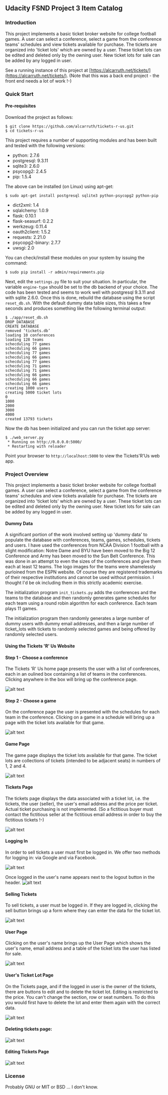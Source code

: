 ## Udacity FSND Project 3 Item Catalog

### Introduction

This project implements a basic ticket broker website for college football games.
A user can select a conference, select a game from the conference teams' schedules
and view tickets available for purchase.  The tickets are organized into 'ticket lots'
which are owned by a user.  These ticket lots can be edited and deleted only by the
owning user.  New ticket lots for sale can be added by any logged in user.

See a running instance of this project at [https://alcarruth.net/tickets/](https://alcarruth.net/tickets/).  (Note that this was a back end project - the front end needs a lot of work !-)

### Quick Start

#### Pre-requisites

Download the project as follows:

```
$ git clone https://github.com/alcarruth/tickets-r-us.git
$ cd tickets-r-us
```

This project requires a number of supporting modules and has been built
and tested with the following versions:

 - python: 2.7.6
 - postgresql: 9.3.11
 - sqlite3: 2.6.0
 - psycopg2: 2.4.5
 - pip: 1.5.4

The above can be installed (on Linux) using apt-get:

```
$ sudo apt-get install postgresql sqlite3 python-psycopg2 python-pip
```

 - dict2xml: 1.4
 - sqlalchemy: 1.0.9
 - flask: 0.10.1
 - flask-seasurf: 0.2.2
 - werkzeug: 0.11.4
 - oauth2client: 1.5.2
 - requests: 2.21.0
 - psycopg2-binary: 2.7.7
 - uwsgi: 2.0

You can check/install these modules on your system by issuing
the command:

```
$ sudo pip install -r admin/requirements.pip
```

Next, edit the `settings.py` file to suit your situation.  In particular, the
variable `engine-type` should be set to the db backend of your choice.
The code has been tested and seems to work well with postgresql 9.3.11
and with sqlite 2.6.0.  Once this is done,
rebuild the database using the script `reset_db.sh`.  With the default
dummy data table sizes, this takes a few seconds and produces
something like the following terminal output:

```
$ ./app/reset_db.sh 
DROP DATABASE
CREATE DATABASE
removed ‘tickets.db’
loading 10 conferences
loading 128 teams
schecduling 77 games
schecduling 66 games
schecduling 77 games
schecduling 66 games
schecduling 77 games
schecduling 71 games
schecduling 71 games
schecduling 66 games
schecduling 66 games
schecduling 66 games
creating 1000 users
creating 5000 ticket lots
0
1000
2000
3000
4000
created 13793 tickets
```

Now the db has been initialized and you can run the ticket app server:

```
$ ./web_server.py 
 * Running on http://0.0.0.0:5000/
 * Restarting with reloader
```

Point your browser to `http://localhost:5000` to view the Tickets'R'Us 
web app.


### Project Overview

This project implements a basic ticket broker website for college football games.
A user can select a conference, select a game from the conference teams' schedules
and view tickets available for purchase.  The tickets are organized into 'ticket lots'
which are owned by a user.  These ticket lots can be edited and deleted only by the
owning user.  New ticket lots for sale can be added by any logged in user.

#### Dummy Data

A significant portion of the work involved setting up 'dummy data' to populate
the database with conferences, teams, games, schedules, tickets and users.  I have
used the conferences from NCAA Division 1 football with a slight modification:
Notre Dame and BYU have been moved to the Big 12 Conference and Army has been
moved to the Sun Belt Conference.  This was done in an attempt to even the 
sizes of the conferences and give them each at least 12 teams.  The logo
images for the teams were shamelessly purloined from the ESPN website.  Of course
they are registered trademarks of their respective institutions and cannot
be used without permission.  I thought I'd be ok including them in this strictly
academic exercise.

The initialization program `init_tickets.py` adds the conferences and the
teams to the database and then randomly generates game schedules for each
team using a round robin algorithm for each conference.  Each team plays
11 games.

The initialization program then randomly generates a large number of dummy
users with dummy email addresses, and then a large number of ticket_lots
with tickets to randomly selected games and being offered by randomly selected
users.

#### Using the Tickets 'R' Us Website

#### Step 1 - Choose a conference

The Tickets 'R' Us home page presents the user with a list of conferences, each in 
an oulined box containing a list of teams in the conferences.  Clicking anywhere
in the box will bring up the conference page.

![alt text](https://raw.githubusercontent.com/alcarruth/fullstack-p3-item-catalog/tickets/admin/images/jpg/tickets_step1.jpg "main page")

#### Step 2 - Choose a game

On the conference page the user is presented with the schedules for each team in the 
conference.  Clicking on a game in a schedule will bring up a page with the ticket lots
available for that game.

![alt text](https://raw.githubusercontent.com/alcarruth/fullstack-p3-item-catalog/tickets/admin/images/jpg/step2.jpg "step 2")

#### Game Page

The game page displays the ticket lots available for that game.  The ticket lots are 
collections of tickets (intended to be adjacent seats) in numbers of 1, 2 and 4.


![alt text](https://raw.githubusercontent.com/alcarruth/fullstack-p3-item-catalog/tickets/admin/images/jpg/game_tickets.jpg "game tickets")

#### Tickets Page

The tickets page displays the data associated with a ticket lot, i.e. the tickets, the user (seller),
the user's email address and the price per ticket.  Actual ticket purchasing is not implemented.
(So a fictitious buyer must contact the fictitious seller at the fictitious email address in order
to buy the fictitious tickets !-)

![alt text](https://raw.githubusercontent.com/alcarruth/fullstack-p3-item-catalog/tickets/admin/images/jpg/ticket_lot.jpg "ticket lot")

#### Logging In

In order to sell tickets a user must first be logged in.  We offer two methods for logging in: via Google and via Facebook.

![alt text](https://raw.githubusercontent.com/alcarruth/fullstack-p3-item-catalog/tickets/admin/images/jpg/login.jpg "login")

Once logged in the user's name appears next to the logout button in the header.
![alt text](https://raw.githubusercontent.com/alcarruth/fullstack-p3-item-catalog/tickets/admin/images/jpg/logged_in.jpg "logged in")

#### Selling Tickets

To sell tickets, a user must be logged in.  If they are logged in, clicking the sell button brings up a form
where they can enter the data for the ticket lot.

![alt text](https://raw.githubusercontent.com/alcarruth/fullstack-p3-item-catalog/tickets/admin/images/jpg/sell_tickets.jpg "sell tickets")

#### User Page

Clicking on the user's name brings up the User Page which shows the user's name, email address and a table
of the ticket lots the user has listed for sale.

![alt text](https://raw.githubusercontent.com/alcarruth/fullstack-p3-item-catalog/tickets/admin/images/jpg/my_tickets.jpg "my tickets")

#### User's Ticket Lot Page

On the Tickets page, and if the logged in user is the owner of the tickets, there are buttons to edit 
and to delete the ticket lot.  Editing is restricted to the price.  You can't change the section, row or seat numbers.
To do this you would first have to delete the lot and enter them again with the correct data.

![alt text](https://raw.githubusercontent.com/alcarruth/fullstack-p3-item-catalog/tickets/admin/images/jpg/my_ticket_lot.jpg "my ticket lot")

#### Deleting tickets page:
![alt text](https://raw.githubusercontent.com/alcarruth/fullstack-p3-item-catalog/tickets/admin/images/jpg/delete_tickets.jpg "delete tickets")

#### Editing Tickets Page
![alt text](https://raw.githubusercontent.com/alcarruth/fullstack-p3-item-catalog/tickets/admin/images/jpg/edit_tickets.jpg "edit tickets")



### License

Probably GNU or MIT or BSD ... I don't know.
